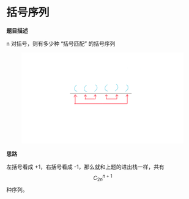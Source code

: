 # 括号序列

**题目描述**

&#x20;       n 对括号，则有多少种 “括号匹配” 的括号序列

<figure><img src="../../.gitbook/assets/image (3).png" alt=""><figcaption></figcaption></figure>

**思路**

&#x20;       左括号看成 +1，右括号看成 -1，那么就和上题的进出栈一样，共有 $$C^{n+1}_{2n}$$ 种序列。

